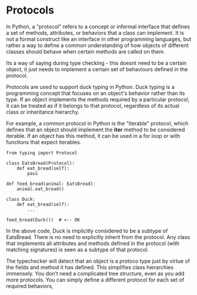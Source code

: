 # Protocols

In Python, a "protocol" refers to a concept or informal interface that defines a set of methods, attributes, or behaviors that a class can implement. It is not a formal construct like an interface in other programming languages, but rather a way to define a common understanding of how objects of different classes should behave when certain methods are called on them.  

Its a way of saying during type checking - this doesnt need to be a certain object, it just needs to implement a certain set of behaviours defined in the protocol.

Protocols are used to support duck typing in Python. Duck typing is a programming concept that focuses on an object's behavior rather than its type. If an object implements the methods required by a particular protocol, it can be treated as if it belongs to that protocol, regardless of its actual class or inheritance hierarchy.  

For example, a common protocol in Python is the "Iterable" protocol, which defines that an object should implement the __iter__ method to be considered iterable. If an object has this method, it can be used in a for loop or with functions that expect iterables.  

```
from typing import Protocol

class EatsBread(Protocol):
    def eat_bread(self):
        pass

def feed_bread(animal: EatsBread):
    animal.eat_bread()

class Duck:
    def eat_bread(self):
        ...

feed_bread(Duck())  # <-- OK
```  

In the above code, Duck is implicitly considered to be a subtype of EatsBread. There is no need to explicitly inherit from the protocol. Any class that implements all attributes and methods defined in the protocol (with matching signatures) is seen as a subtype of that protocol.

The typechecker will detect that an object is a protoco type just by virtue of the fields and method it has defined. This simplifies class hierarchies immensely. You don’t need a complicated tree structure, even as you add more protocols. You can simply define a different protocol for each set of required behaviors,
